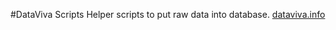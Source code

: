 #DataViva Scripts
Helper scripts to put raw data into database.
[dataviva.info](http://www.dataviva.info)